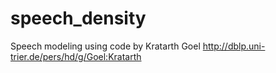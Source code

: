 # speech_density
Speech modeling using code by Kratarth Goel http://dblp.uni-trier.de/pers/hd/g/Goel:Kratarth
